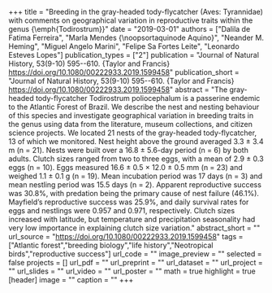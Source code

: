 +++
title = "Breeding in the gray-headed tody-flycatcher (Aves: Tyrannidae) with comments on geographical variation in reproductive traits within the genus {\emph{Todirostrum}}"
date = "2019-03-01"
authors = ["Dalila de Fatima Ferreira", "Marla Mendes {\noopsortaquinode Aquino}", "Neander M. Heming", "Miguel Angelo Marini", "Felipe Sa Fortes Leite", "Leonardo Esteves Lopes"]
publication_types = ["2"]
publication = "Journal of Natural History, 53(9-10) 595--610. {Taylor and Francis} https://doi.org/10.1080/00222933.2019.1599458"
publication_short = "Journal of Natural History, 53(9-10) 595--610. {Taylor and Francis} https://doi.org/10.1080/00222933.2019.1599458"
abstract = "The gray-headed tody-flycatcher Todirostrum poliocephalum is a passerine endemic to the Atlantic Forest of Brazil. We describe the nest and nesting behaviour of this species and investigate geographical variation in breeding traits in the genus using data from the literature, museum collections, and citizen science projects. We located 21 nests of the gray-headed tody-flycatcher, 13 of which we monitored. Nest height above the ground averaged 3.3 ± 3.4 m (n = 21). Nests were built over a 16.8 ± 5.6-day period (n = 6) by both adults. Clutch sizes ranged from two to three eggs, with a mean of 2.9 ± 0.3 eggs (n = 10). Eggs measured 16.6 ± 0.5 × 12.0 ± 0.5 mm (n = 23) and weighed 1.1 ± 0.1 g (n = 19). Mean incubation period was 17 days (n = 3) and mean nestling period was 15.5 days (n = 2). Apparent reproductive success was 30.8%, with predation being the primary cause of nest failure (46.1%). Mayfield’s reproductive success was 25.9%, and daily survival rates for eggs and nestlings were 0.957 and 0.971, respectively. Clutch sizes increased with latitude, but temperature and precipitation seasonality had very low importance in explaining clutch size variation."
abstract_short = ""
url_source = "https://doi.org/10.1080/00222933.2019.1599458"
tags = ["Atlantic forest","breeding biology","life history","Neotropical birds","reproductive success"]
url_code = ""
image_preview = ""
selected = false
projects = []
url_pdf = ""
url_preprint = ""
url_dataset = ""
url_project = ""
url_slides = ""
url_video = ""
url_poster = ""
math = true
highlight = true
[header]
image = ""
caption = ""
+++
